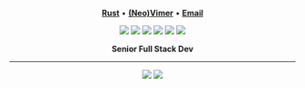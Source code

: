 <p align="center">
<b><a href="https://www.rust-lang.org/">Rust</a></b>
•
<b><a href="https://github.com/neovim/neovim">(Neo)Vimer</a></b>
•
<b><a href="mailto:daniel.nehrig@dnehrig.com"> Email</a></b>
</p>

<p align="center">
<img src="https://img.shields.io/badge/go-%2300ADD8.svg?&style=for-the-badge&logo=go&logoColor=white" />
<img src="https://img.shields.io/badge/lua-%232C2D72.svg?&style=for-the-badge&logo=lua&logoColor=white"/>
<img src="https://img.shields.io/badge/rust-%23000000.svg?&style=for-the-badge&logo=rust&logoColor=white"/>
<img src="https://img.shields.io/badge/typescript%20-%23007ACC.svg?&style=for-the-badge&logo=typescript&logoColor=white"/>
<img src="https://img.shields.io/badge/neovim-%2357A143.svg?&style=for-the-badge&logo=neovim&logoColor=white"/>
<img src="https://img.shields.io/badge/arch-%23000000.svg?&style=for-the-badge&logo=arch-linux&logoColor=white"/>
</p>

<div align='center'>
<b>Senior Full Stack Dev</b><br>
</div>
<hr/>
<p align="center">
<img src="https://github-readme-stats.vercel.app/api/top-langs/?username=danielnehrig&layout=compact&hide=html,scss,css&show_icons=true&theme=radical"/>
<img src="https://github-readme-stats.vercel.app/api?username=danielnehrig&show_icons=true&theme=radical"/>
</p>
